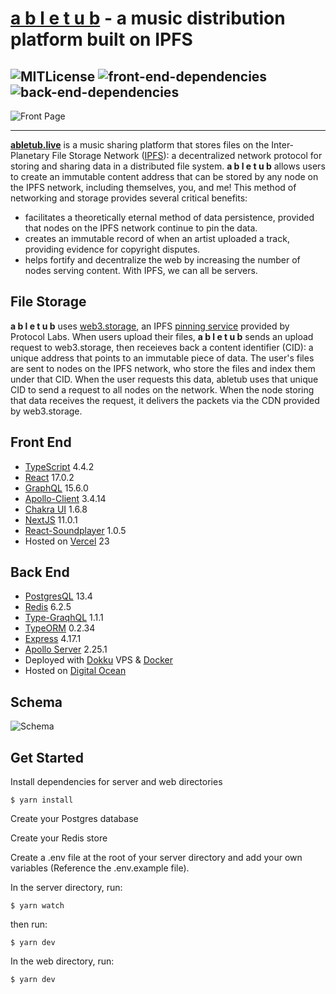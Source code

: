 # **[a b l e t u b](https://abletub.live/)** - a music distribution platform built on IPFS

![MITLicense](https://img.shields.io/github/license/AntwuanDixon/abletub?color=dark%20green&style=for-the-badge)
![front-end-dependencies](https://img.shields.io/david/AntwuanDixon/abletub?color=blue&label=front-end&path=web&style=for-the-badge)
![back-end-dependencies](https://img.shields.io/david/AntwuanDixon/abletub?color=purple&label=back-end&path=server&style=for-the-badge)
---
![Front Page](https://i.imgur.com/kApR6z3.png[/img])

---
[**abletub.live**](https://abletub.live/) is a music sharing platform that stores files on the Inter-Planetary File Storage Network ([IPFS](https://ipfs.io/ "IPFS")): a decentralized network protocol for storing and sharing data in a distributed file system. **a b l e t u b** allows users to create an immutable content address that can be stored by any node on the IPFS network, including themselves, you, and me! This method of networking and storage provides several critical benefits:
 - facilitates a theoretically eternal method of data persistence, provided that nodes on the IPFS network continue to pin the data.
 - creates an immutable record of when an artist uploaded a track, providing evidence for copyright disputes.
 - helps fortify and decentralize the web by increasing the number of nodes serving content. With IPFS, we can all be servers.

## File Storage
**a b l e t u b** uses [web3.storage](https://web3.storage/), an IPFS [pinning service](https://docs.ipfs.io/how-to/work-with-pinning-services/) provided by Protocol Labs. When users upload their files, 
**a b l e t u b** sends an upload request to web3.storage, then receieves back a content identifier (CID): a unique address that points to an immutable piece of data. The user's files are sent to nodes on the IPFS network, who store the files and index them under that CID. When the user requests this data, abletub uses that unique CID to send a request to all nodes on the network. When the node storing that data receives the request, it delivers the packets via the CDN provided by web3.storage.

## Front End
- [TypeScript](https://www.typescriptlang.org/) 4.4.2
- [React](https://reactjs.org/) 17.0.2
- [GraphQL](https://graphql.org/) 15.6.0
- [Apollo-Client](https://www.apollographql.com/docs/react/) 3.4.14
- [Chakra UI](https://chakra-ui.com/) 1.6.8
- [NextJS](https://nextjs.org/) 11.0.1
- [React-Soundplayer](https://github.com/kosmetism/react-soundplayer) 1.0.5
- Hosted on [Vercel](https://vercel.com/) 23

## Back End
- [PostgresQL](https://www.postgresql.org/) 13.4
- [Redis](https://redis.io/) 6.2.5
- [Type-GraqhQL](https://typegraphql.com/) 1.1.1
- [TypeORM](https://typeorm.io/#/) 0.2.34
- [Express](https://expressjs.com/) 4.17.1
- [Apollo Server](https://www.apollographql.com/docs/apollo-server/) 2.25.1
- Deployed with [Dokku](https://dokku.com/) VPS & [Docker](https://www.docker.com/)
- Hosted on [Digital Ocean](https://www.digitalocean.com/)

## Schema
![Schema](https://i.imgur.com/qCgNu6K.png)

## Get Started
Install dependencies for server and web directories
```
$ yarn install
```

Create your Postgres database

Create your Redis store

Create a .env file at the root of your server directory and add your own variables (Reference the .env.example file).

In the server directory, run:
```
$ yarn watch
```

then run:
```
$ yarn dev
```

In the web directory, run:
```
$ yarn dev
```



